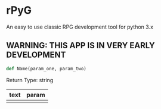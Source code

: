 # rPyG
An easy to use classic RPG development tool for python 3.x
## WARNING: THIS APP IS IN VERY EARLY DEVELOPMENT


```python
def Name(param_one, param_two)
```
Return Type:  string

| text | param |
|------|-------|
| | |
